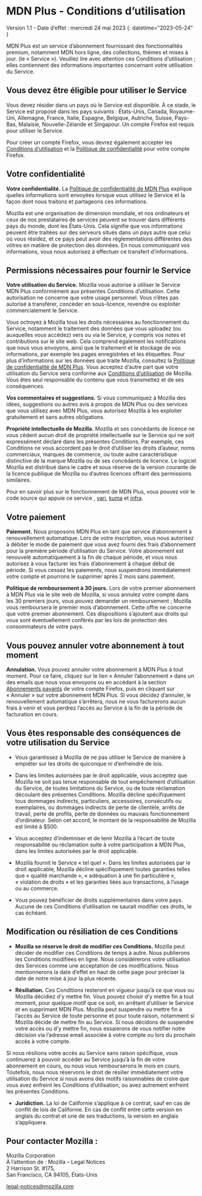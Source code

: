 ﻿# MDN Plus - Conditions d’utilisation

Version 1.1 - Date d’effet : mercredi 24 mai 2023
{: datetime="2023-05-24" }

MDN Plus est un service d’abonnement fournissant des fonctionnalités premium, notamment MDN hors ligne, des collections, thèmes et mises à jour. (le « Service »). Veuillez lire avec attention ces Conditions d’utilisation ; elles contiennent des informations importantes concernant votre utilisation du Service.

## Vous devez être éligible pour utiliser le Service

Vous devez résider dans un pays où le Service est disponible. À ce stade, le Service est proposé dans les pays suivants : États-Unis, Canada, Royaume-Uni, Allemagne, France, Italie, Espagne, Belgique, Autriche, Suisse, Pays-Bas, Malaisie, Nouvelle-Zélande et Singapour. Un compte Firefox est requis pour utiliser le Service.

Pour créer un compte Firefox, vous devrez également accepter les [Conditions d’utilisation](https://www.mozilla.org/about/legal/terms/services/) et la [Politique de confidentialité](https://www.mozilla.org/privacy/firefox/) pour votre compte Firefox.

## Votre confidentialité

__Votre confidentialité.__ La [Politique de confidentialité de MDN Plus](https://www.mozilla.org/privacy/mdn-plus/) explique quelles informations sont envoyées lorsque vous utilisez le Service et la façon dont nous traitons et partageons ces informations.

Mozilla est une organisation de dimension mondiale, et nos ordinateurs et ceux de nos prestataires de services peuvent se trouver dans différents pays du monde, dont les États-Unis. Cela signifie que vos informations peuvent être traitées sur des serveurs situés dans un pays autre que celui où vous résidez, et ce pays peut avoir des réglementations différentes des vôtres en matière de protection des données. En nous communiquant vos informations, vous nous autorisez à effectuer ce transfert d’informations.

## Permissions nécessaires pour fournir le Service

__Votre utilisation du Service.__ Mozilla vous autorise à utiliser le Service MDN Plus conformément aux présentes Conditions d’utilisation. Cette autorisation ne concerne que votre usage personnel. Vous n’êtes pas autorisé à transférer, concéder en sous-licence, revendre ou exploiter commercialement le Service.

Vous octroyez à Mozilla tous les droits nécessaires au fonctionnement du Service, notamment le traitement des données que vous uploadez (ou auxquelles vous accédez) vers ou via le Service, y compris vos notes et contributions sur le site web. Cela comprend également les notifications que nous vous envoyons, ainsi que le traitement et le stockage de vos informations, par exemple les pages enregistrées et les étiquettes. Pour plus d’informations sur les données que traite Mozilla, consultez la [Politique de confidentialité de MDN Plus](https://www.mozilla.org/privacy/mdn-plus/).
Vous acceptez d’autre part que votre utilisation du Service sera conforme aux [Conditions d’utilisation](https://www.mozilla.org/about/legal/acceptable-use/) de Mozilla. Vous êtes seul responsable du contenu que vous transmettez et de ses conséquences.

__Vos commentaires et suggestions.__ Si vous communiquez à Mozilla des idées, suggestions ou autres avis à propos de MDN Plus ou des services que vous utilisez avec MDN Plus, vous autorisez Mozilla à les exploiter gratuitement et sans autres obligations.

__Propriété intellectuelle de Mozilla.__ Mozilla et ses concédants de licence ne vous cèdent aucun droit de propriété intellectuelle sur le Service qui ne soit expressément déclaré dans les présentes Conditions. Par exemple, ces Conditions ne vous accordent pas le droit d’utiliser les droits d’auteur, noms commerciaux, marques de commerce, ou toute autre caractéristique distinctive de la marque Mozilla ou de ses concédants de licence. Le logiciel Mozilla est distribué dans le cadre et sous réserve de la version courante de la licence publique de Mozilla ou d’autres licences offrant des permissions similaires.

Pour en savoir plus sur le fonctionnement de MDN Plus, vous pouvez voir le code source qui appuie ce service , [yari](https://github.com/mdn/yari), [kuma](https://github.com/mdn/kuma) et [infra](https://github.com/mdn/infra).

## Votre paiement

__Paiement.__ Nous proposons MDN Plus en tant que service d’abonnement à renouvellement automatique. Lors de votre inscription, vous nous autorisez à débiter le mode de paiement que vous avez fourni des frais d’abonnement pour la première période d’utilisation du Service. Votre abonnement est renouvelé automatiquement à la fin de chaque période, et vous nous autorisez à vous facturer les frais d’abonnement à chaque début de période. Si vous cessez les paiements, nous suspendrons immédiatement votre compte et pourrons le supprimer après 2 mois sans paiement.

__Politique de remboursement à 30 jours.__ Lors de votre premier abonnement à MDN Plus via le site web de Mozilla, si vous annulez votre compte dans les 30 premiers jours, vous pouvez demander un remboursement ; Mozilla vous remboursera le premier mois d’abonnement. Cette offre ne concerne que votre premier abonnement. Ces dispositions s’ajoutent aux droits qui vous sont éventuellement conférés par les lois de protection des consommateurs de votre pays.

## Vous pouvez annuler votre abonnement à tout moment

__Annulation.__ Vous pouvez annuler votre abonnement à MDN Plus à tout moment. Pour ce faire, cliquez sur le lien « Annuler l’abonnement » dans un des emails que nous vous envoyons ou en accédant à la section [Abonnements payants](https://subscriptions.firefox.com) de votre compte Firefox, puis en cliquant sur « Annuler » sur votre abonnement MDN Plus. Si vous décidez d’annuler, le renouvellement automatique s’arrêtera, nous ne vous facturerons aucun frais à venir et vous perdrez l’accès au Service à la fin de la période de facturation en cours.

## Vous êtes responsable des conséquences de votre utilisation du Service

* Vous garantissez à Mozilla de ne pas utiliser le Service de manière à empiéter sur les droits de quiconque ni d’enfreindre de lois.

* Dans les limites autorisées par le droit applicable, vous acceptez que Mozilla ne soit pas tenue responsable de tout empêchement d’utilisation du Service, de toutes limitations du Service, ou de toute réclamation découlant des présentes Conditions. Mozilla décline spécifiquement tous dommages indirects, particuliers, accessoires, consécutifs ou exemplaires, ou dommages indirects de perte de clientèle, arrêts de travail, perte de profits, perte de données ou mauvais fonctionnement d’ordinateur. Selon cet accord, le montant de la responsabilité de Mozilla est limité à $500.

* Vous acceptez d’indemniser et de tenir Mozilla à l’écart de toute responsabilité ou réclamation suite à votre participation à MDN Plus, dans les limites autorisées par le droit applicable.

* Mozilla fournit le Service « tel quel ». Dans les limites autorisées par le droit applicable, Mozilla décline spécifiquement toutes garanties telles que « qualité marchande », « adéquation à une fin particulière », « violation de droits » et les garanties liées aux transactions, à l’usage ou au commerce.

* Vous pouvez bénéficier de droits supplémentaires dans votre pays. Aucune de ces Conditions d’utilisation ne saurait modifier ces droits, le cas échéant.

## Modification ou résiliation de ces Conditions

* __Mozilla se réserve le droit de modifier ces Conditions.__ Mozilla peut décider de modifier ces Conditions de temps à autre. Nous publierons les Conditions modifiées en ligne. Nous considérerons votre utilisation des Services comme une acceptation de ces modifications. Nous mentionnerons la date d’effet en haut de cette page pour préciser la date de notre mise à jour la plus récente.

* __Résiliation.__ Ces Conditions resteront en vigueur jusqu’à ce que vous ou Mozilla décidiez d’y mettre fin. Vous pouvez choisir d’y mettre fin à tout moment, pour quelque motif que ce soit, en arrêtant d’utiliser le Service et en supprimant MDN Plus. Mozilla peut suspendre ou mettre fin à l’accès au Service de toute personne et pour toute raison, notamment si Mozilla décide de mettre fin au Service. Si nous décidons de suspendre votre accès ou d’y mettre fin, nous essaierons de vous notifier notre décision via l’adresse email associée à votre compte ou lors du prochain accès à votre compte.

Si nous résilions votre accès au Service sans raison spécifique, vous continuerez à pouvoir accéder au Service jusqu’à la fin de votre abonnement en cours, ou nous vous rembourserons le mois en cours. Toutefois, nous nous réservons le droit de résilier immédiatement votre utilisation du Service si nous avons des motifs raisonnables de croire que vous avez enfreint les Conditions d’utilisation, ou avez autrement enfreint les présentes Conditions.

* __Juridiction.__ La loi de Californie s’applique à ce contrat, sauf en cas de conflit de lois de Californie. En cas de conflit entre cette version en anglais du contrat et une de ses traductions, la version en anglais s’appliquera.

## Pour contacter Mozilla :

Mozilla Corporation  
À l’attention de : Mozilla – Legal Notices  
2 Harrison St. #175,  
San Francisco, CA 94105, États-Unis  

legal-notices@mozilla.com
